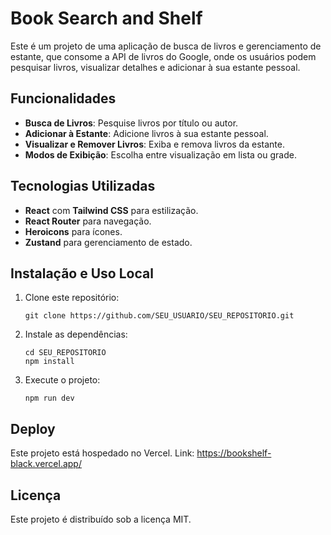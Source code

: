 # Book Search and Shelf

Este é um projeto de uma aplicação de busca de livros e gerenciamento de estante, que consome a API de livros do Google, onde os usuários podem pesquisar livros, visualizar detalhes e adicionar à sua estante pessoal.

## Funcionalidades

- **Busca de Livros**: Pesquise livros por título ou autor.
- **Adicionar à Estante**: Adicione livros à sua estante pessoal.
- **Visualizar e Remover Livros**: Exiba e remova livros da estante.
- **Modos de Exibição**: Escolha entre visualização em lista ou grade.

## Tecnologias Utilizadas

- **React** com **Tailwind CSS** para estilização.
- **React Router** para navegação.
- **Heroicons** para ícones.
- **Zustand** para gerenciamento de estado.

## Instalação e Uso Local

1. Clone este repositório:
   ```
   git clone https://github.com/SEU_USUARIO/SEU_REPOSITORIO.git
   ```

2. Instale as dependências:
   ```
   cd SEU_REPOSITORIO
   npm install
   ```
3. Execute o projeto:  
   ```
   npm run dev
   ``` 

## Deploy
Este projeto está hospedado no Vercel.
Link: https://bookshelf-black.vercel.app/

## Licença
Este projeto é distribuído sob a licença MIT.
